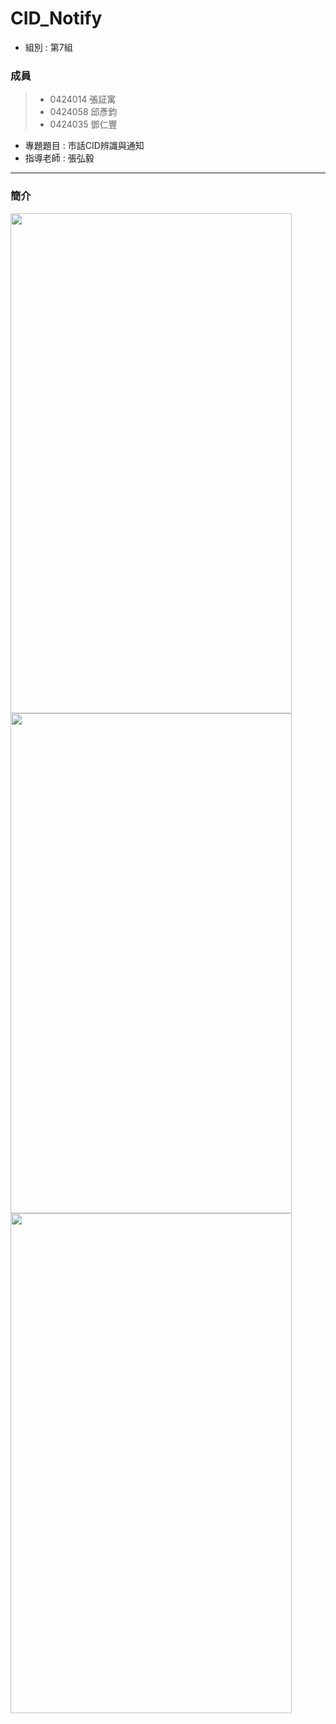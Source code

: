 # CID_Notify 
* 組別 : 第7組
### 成員 
>* 0424014 張証寓
>* 0424058 邱彥鈞
>* 0424035 鄧仁豐

* 專題題目 : 市話CID辨識與通知
* 指導老師 : 張弘毅
---------
### 簡介
<img src="p01" height="800" width="450">
<img src="p02.png" height="800" width="450">
<img src="p03.png" height="800" width="450">
